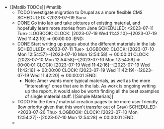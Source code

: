 - [[Matlib TODOs]] #matlib
	- TODO Investigate migration to Drupal as a more flexible CMS
	  SCHEDULED: <2023-07-09 Sun>
	- DONE Go into lab and take pictures of existing material, and hopefully learn more stories from Jane
	  SCHEDULED: <2023-07-11 Tue>
	  :LOGBOOK:
	  CLOCK: [2023-07-19 Wed 11:42:10]--[2023-07-19 Wed 11:42:10] =>  00:00:00
	  :END:
	- DONE Start writing up pages about the different materials in the lab
	  SCHEDULED: <2023-07-11 Tue>
	  :LOGBOOK:
	  CLOCK: [2023-07-10 Mon 12:54:57]--[2023-07-10 Mon 12:54:58] =>  00:00:01
	  CLOCK: [2023-07-10 Mon 12:54:58]--[2023-07-10 Mon 12:54:59] =>  00:00:01
	  CLOCK: [2023-07-19 Wed 11:42:16]--[2023-07-19 Wed 11:42:16] =>  00:00:00
	  CLOCK: [2023-07-19 Wed 11:42:19]--[2023-07-19 Wed 11:42:20] =>  00:00:01
	  :END:
		- Note: Amer wants more typical materials, as well as the more "interesting" ones that are in the lab. As work is ongoing writing up the report, it would also be worth finding all the best examples of single material stuff. [[Simple Materials]]
	- TODO Fix the item / material creation pages to be more user friendly (low priority given that this won't transfer out of Grav)
	  SCHEDULED: <2023-07-20 Thu>
	  :LOGBOOK:
	  CLOCK: [2023-07-10 Mon 12:54:27]--[2023-07-10 Mon 12:54:28] =>  00:00:01
	  :END:
	-